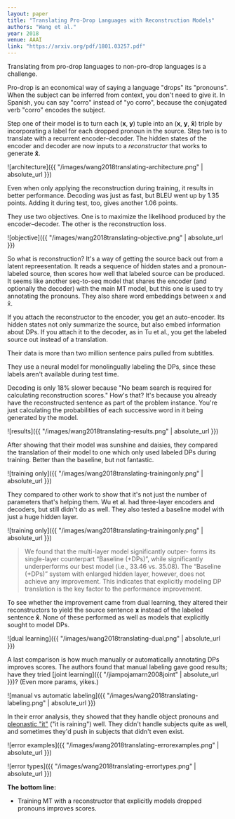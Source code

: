 ```yaml
---
layout: paper
title: "Translating Pro-Drop Languages with Reconstruction Models"
authors: "Wang et al."
year: 2018
venue: AAAI
link: "https://arxiv.org/pdf/1801.03257.pdf"
---
```


Translating from pro-drop languages to non-pro-drop languages is a challenge. 

Pro-drop is an economical way of saying a language "drops" its "pronouns". When the subject can be inferred from context, you don't need to give it. In Spanish, you can say "corro" instead of "yo corro", because the conjugated verb "corro" encodes the subject.

Step one of their model is to turn each (**x**, **y**) tuple into an (**x**, **y**, **x̂**) triple by incorporating a label for each dropped pronoun in the source. Step two is to translate with a recurrent encoder–decoder. The hidden states of the encoder and decoder are now inputs to a *reconstructor* that works to generate **x̂**.

![architecture]({{ "/images/wang2018translating-architecture.png" | absolute_url }})

Even when only applying the reconstruction during training, it results in better performance. Decoding was just as fast, but BLEU went up by 1.35 points. Adding it during test, too, gives another 1.06 points. 

They use two objectives. One is to maximize the likelihood produced by the encoder–decoder. The other is the reconstruction loss.

![objective]({{ "/images/wang2018translating-objective.png" | absolute_url }})


So what is reconstruction? It's a way of getting the source back out from a latent repreesentation. It reads a sequence of hidden states and a pronoun-labeled source, then scores how well that labeled source can be produced. It seems like another seq-to-seq model that shares the encoder (and optionally the decoder) with the main MT model, but this one is used to try annotating the pronouns. They also share word embeddings between x and x̂. 

If you attach the reconstructor to the encoder, you get an auto-encoder. Its hidden states not only summarize the source, but also embed information about DPs. If you attach it to the decoder, as in Tu et al., you get the labeled source out instead of a translation.

Their data is more than two million sentence pairs pulled from subtitles. 

They use a neural model for monolingually labeling the DPs, since these labels aren't available during test time. 

Decoding is only 18% slower because "No beam search is required for calculating reconstruction scores." How's that? It's because you already have the reconstructed sentence as part of the problem instance. You're just calculating the probabilities of each successive word in it being generated by the model.

![results]({{ "/images/wang2018translating-results.png" | absolute_url }})

After showing that their model was sunshine and daisies, they compared the translation of their model to one which only used labeled DPs during training. Better than the baseline, but not fantastic.

![training only]({{ "/images/wang2018translating-trainingonly.png" | absolute_url }})


They compared to other work to show that it's not just the number of parameters that's helping them. Wu et al. had three-layer encoders and decoders, but still didn't do as well. They also tested a baseline model with just a huge hidden layer.

![training only]({{ "/images/wang2018translating-trainingonly.png" | absolute_url }})


> We found that the multi-layer model significantly outper- forms its single-layer counterpart “Baseline (+DPs)”, while significantly underperforms our best model (i.e., 33.46 vs. 35.08). The “Baseline (+DPs)” system with enlarged hidden layer, however, does not achieve any improvement. This indicates that explicitly modeling DP translation is the key factor to the performance improvement.


To see whether the improvement came from dual learning, they altered their reconstructors to yield the source sentence **x** instead of the labeled sentence **x̂**. None of these performed as well as models that explicitly sought to model DPs.

![dual learning]({{ "/images/wang2018translating-dual.png" | absolute_url }})

A last comparison is how much manually or automatically annotating DPs improves scores. The authors found that manual labeling gave good results; have they tried [joint learning]({{ "/jiampojamarn2008joint" | absolute_url }})? (Even more params, yikes.)

![manual vs automatic labeling]({{ "/images/wang2018translating-labeling.png" | absolute_url }})


In their error analysis, they showed that they handle object pronouns and [pleonastic "it"](https://en.wikipedia.org/wiki/Dummy_pronoun) ("it is raining") well. They didn't handle subjects quite as well, and sometimes they'd push in subjects that didn't even exist.

![error examples]({{ "/images/wang2018translating-errorexamples.png" | absolute_url }})

![error types]({{ "/images/wang2018translating-errortypes.png" | absolute_url }})


**The bottom line:**

- Training MT with a reconstructor that explicitly models dropped pronouns improves scores. 
